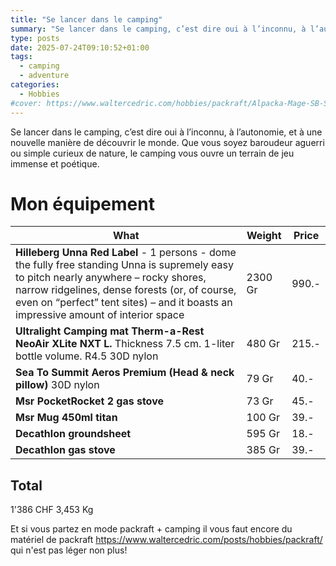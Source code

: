 ```yaml
---
title: "Se lancer dans le camping"
summary: "Se lancer dans le camping, c’est dire oui à l’inconnu, à l’autonomie, et à une nouvelle manière de découvrir le monde. Que vous soyez baroudeur aguerri ou simple curieux de nature, le camping vous ouvre un terrain de jeu immense et poétique."
type: posts
date: 2025-07-24T09:10:52+01:00
tags:
  - camping
  - adventure
categories:
  - Hobbies
#cover: https://www.waltercedric.com/hobbies/packraft/Alpacka-Mage-SB-Solstice-2025.webp
---
```


Se lancer dans le camping, c’est dire oui à l’inconnu, à l’autonomie, et à une nouvelle manière de découvrir le monde. Que vous soyez baroudeur aguerri ou simple curieux de nature, le camping vous ouvre un terrain de jeu immense et poétique.

# Mon équipement 

| **What**                   | **Weight**                                  | **Price**                                 |
|----------------------------|---------------------------------------------|-------------------------------------------|
| **Hilleberg Unna Red Label** - 1 persons - dome  the fully free standing Unna is supremely easy to pitch nearly anywhere – rocky shores, narrow ridgelines, dense forests (or, of course, even on “perfect” tent sites) – and it boasts an impressive amount of interior space                | 2300 Gr           | 990.-    |
| **Ultralight Camping mat Therm-a-Rest NeoAir XLite NXT L.** Thickness 7.5 cm. 1-liter bottle volume. R4.5 30D nylon | 480 Gr           | 215.-    |
| **Sea To Summit Aeros Premium (Head & neck pillow)**  30D nylon | 79 Gr           | 40.-    |
| **Msr PocketRocket 2 gas stove**        | 73 Gr            | 45.-    |
| **Msr Mug 450ml titan**                 | 100 Gr           | 39.-    |
| **Decathlon groundsheet**               | 595 Gr           | 18.-    |
| **Decathlon gas stove**                 | 385 Gr           | 39.-    |

## Total
1'386 CHF
3,453 Kg

Et si vous partez en mode packraft + camping il vous faut encore du matériel de packraft https://www.waltercedric.com/posts/hobbies/packraft/ qui n'est pas léger non plus!
